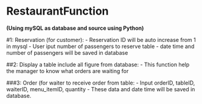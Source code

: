 # RestaurantFunction
**(Using mySQL as database and source using Python)**

#1: Reservation (for customer):
    - Reservation ID will be auto increase from 1 in mysql
    - User iput number of passengers to reserve table
    - date time and number of passengers will be saved in database
    
##2: Display a table include all figure from database:
    - This function help the manager to know what orders are waiting for
    
###3: Order (for waiter to receive order from table:
    - Input orderID, tableID, waiterID, menu_itemID, quantity
    - These data and date time will be saved in database. 
    
